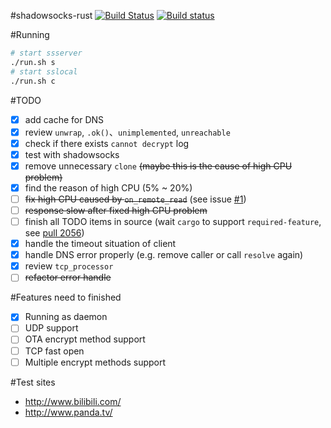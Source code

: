 #shadowsocks-rust
[![Build Status](https://travis-ci.org/loggerhead/shadowsocks-rust.svg?branch=master)](https://travis-ci.org/loggerhead/shadowsocks-rust)
[![Build status](https://ci.appveyor.com/api/projects/status/ti4hi7era48ltxq4?svg=true)](https://ci.appveyor.com/project/loggerhead/shadowsocks-rust)

#Running
```bash
# start ssserver
./run.sh s
# start sslocal
./run.sh c
```

#TODO
- [x] add cache for DNS
- [x] review `unwrap`, `.ok()`、`unimplemented`, `unreachable`
- [x] check if there exists `cannot decrypt` log
- [x] test with shadowsocks
- [x] remove unnecessary `clone` ~~(maybe this is the cause of high CPU problem)~~
- [x] find the reason of high CPU (5% ~ 20%)
- [ ] ~~fix high CPU caused by `on_remote_read`~~ (see issue [#1](https://github.com/loggerhead/shadowsocks-rust/issues/1))
- [ ] ~~response slow after fixed high CPU problem~~
- [ ] finish all TODO items in source (wait `cargo` to support `required-feature`, see [pull 2056](https://github.com/rust-lang/cargo/pull/2056))
- [x] handle the timeout situation of client
- [x] handle DNS error properly (e.g. remove caller or call `resolve` again)
- [x] review `tcp_processor`
- [ ] ~~refactor error handle~~

#Features need to finished
- [x] Running as daemon
- [ ] UDP support
- [ ] OTA encrypt method support
- [ ] TCP fast open
- [ ] Multiple encrypt methods support

#Test sites
* http://www.bilibili.com/
* http://www.panda.tv/
